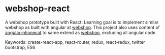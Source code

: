# webshop-react
A webshop prototype built with React. Learning goal is to implement similar webshop as built with angular at [webshop](https://github.com/spahvenn/webshop). This project also uses content of [angular-phonecat](https://github.com/angular/angular-phonecat) to same extend as [webshop](https://github.com/spahvenn/webshop), excluding all angular code.

Keywords: create-react-app, react-router, redux, react-redux, twitter bootstrap, ES6
